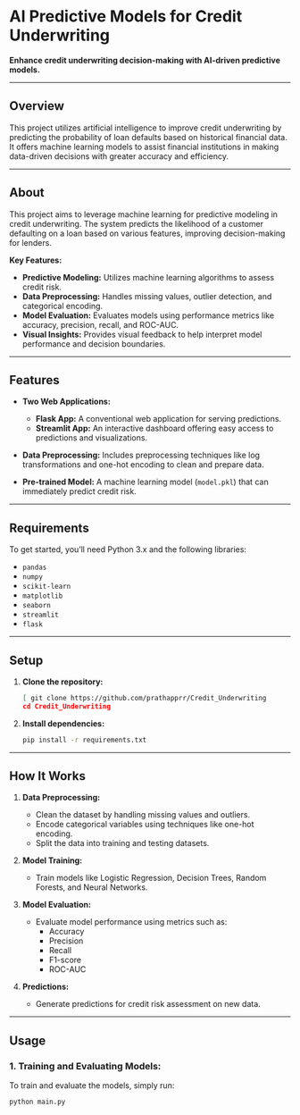 # AI Predictive Models for Credit Underwriting

**Enhance credit underwriting decision-making with AI-driven predictive models.**

---

## Overview

This project utilizes artificial intelligence to improve credit underwriting by predicting the probability of loan defaults based on historical financial data. It offers machine learning models to assist financial institutions in making data-driven decisions with greater accuracy and efficiency.

---

## About

This project aims to leverage machine learning for predictive modeling in credit underwriting. The system predicts the likelihood of a customer defaulting on a loan based on various features, improving decision-making for lenders.

**Key Features:**
- **Predictive Modeling:** Utilizes machine learning algorithms to assess credit risk.
- **Data Preprocessing:** Handles missing values, outlier detection, and categorical encoding.
- **Model Evaluation:** Evaluates models using performance metrics like accuracy, precision, recall, and ROC-AUC.
- **Visual Insights:** Provides visual feedback to help interpret model performance and decision boundaries.

---

## Features

- **Two Web Applications:**
  - **Flask App:** A conventional web application for serving predictions.
  - **Streamlit App:** An interactive dashboard offering easy access to predictions and visualizations.

- **Data Preprocessing:** Includes preprocessing techniques like log transformations and one-hot encoding to clean and prepare data.
- **Pre-trained Model:** A machine learning model (`model.pkl`) that can immediately predict credit risk.

---

## Requirements

To get started, you’ll need Python 3.x and the following libraries:

- `pandas`
- `numpy`
- `scikit-learn`
- `matplotlib`
- `seaborn`
- `streamlit`
- `flask`

---

## Setup

1. **Clone the repository:**

    ```bash
   [ git clone https://github.com/prathapprr/Credit_Underwriting
    cd Credit_Underwriting
    ```

2. **Install dependencies:**

    ```bash
    pip install -r requirements.txt
    ```

---

## How It Works

1. **Data Preprocessing:**
   - Clean the dataset by handling missing values and outliers.
   - Encode categorical variables using techniques like one-hot encoding.
   - Split the data into training and testing datasets.

2. **Model Training:**
   - Train models like Logistic Regression, Decision Trees, Random Forests, and Neural Networks.
  
3. **Model Evaluation:**
   - Evaluate model performance using metrics such as:
     - Accuracy
     - Precision
     - Recall
     - F1-score
     - ROC-AUC

4. **Predictions:**
   - Generate predictions for credit risk assessment on new data.

---

## Usage

### 1. **Training and Evaluating Models:**

To train and evaluate the models, simply run:

```bash
python main.py
